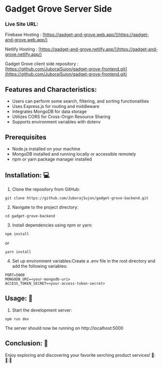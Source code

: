 # Gadget Grove Server Side

### Live Site URL:

Firebase Hosting : [https://gadget-and-grove.web.app/](https://gadget-and-grove.web.app/)

Netlify Hosting : [https://gadget-and-grove.netlify.app/](https://gadget-and-grove.netlify.app/)

Gadget Grove client side repository : [https://github.com/JuborajSujon/gadget-grove-frontend.git](https://github.com/JuborajSujon/gadget-grove-frontend.git)

## Features and Characteristics:

- Users can perform some search, filtering, and sorting functionalities
- Uses Express.js for routing and middleware
- Integrates MongoDB for data storage
- Utilizes CORS for Cross-Origin Resource Sharing
- Supports environment variables with dotenv

## Prerequisites

- Node.js installed on your machine
- MongoDB installed and running locally or accessible remotely
- npm or yarn package manager installed

## Installation: :computer:

1. Clone the repository from GitHub:

```
git clone https://github.com/JuborajSujon/gadget-grove-backend.git

```

2. Navigate to the project directory:

```
cd gadget-grove-backend
```

3. Install dependencies using npm or yarn:

```
npm install
```

or

```
yarn install
```

4. Set up environment variables:Create a .env file in the root directory and add the following variables:

```
PORT=5000
MONGODB_URI=<your-mongodb-uri>
ACCESS_TOKEN_SECRET=<your-access-token-secret>
```

## Usage: :book:

1. Start the development server:

```
npm run dev
```

The server should now be running on http://localhost:5000

## Conclusion: :rocket:

Enjoy exploring and discovering your favorite serching product services! :rocket:::rocket:::rocket:
